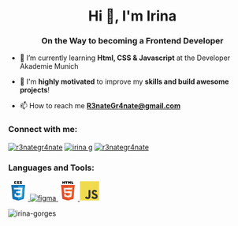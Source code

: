 ## <h1 align="center">Hi 👋, I'm Irina</h1>
<h3 align="center">On the Way to becoming a Frontend Developer</h3>



- 🌱 I’m currently learning **Html, CSS & Javascript** at the Developer Akademie Munich

- 🔭 I'm **highly motivated** to improve my **skills and build awesome projects**!

- 📫 How to reach me **R3nateGr4nate@gmail.com**

<h3 align="left">Connect with me:</h3>
<p align="left">
<a href="https://twitter.com/r3nategr4nate" target="blank"><img align="center" src="https://raw.githubusercontent.com/rahuldkjain/github-profile-readme-generator/master/src/images/icons/Social/twitter.svg" alt="r3nategr4nate" height="30" width="40" /></a>
<a href="https://linkedin.com/in/irina g" target="blank"><img align="center" src="https://raw.githubusercontent.com/rahuldkjain/github-profile-readme-generator/master/src/images/icons/Social/linked-in-alt.svg" alt="irina g" height="30" width="40" /></a>
<a href="https://instagram.com/r3nategr4nate" target="blank"><img align="center" src="https://raw.githubusercontent.com/rahuldkjain/github-profile-readme-generator/master/src/images/icons/Social/instagram.svg" alt="r3nategr4nate" height="30" width="40" /></a>
</p>

<h3 align="left">Languages and Tools:</h3>
<p align="left"> <a href="https://www.w3schools.com/css/" target="_blank" rel="noreferrer"> <img src="https://raw.githubusercontent.com/devicons/devicon/master/icons/css3/css3-original-wordmark.svg" alt="css3" width="40" height="40"/> </a> <a href="https://www.figma.com/" target="_blank" rel="noreferrer"> <img src="https://www.vectorlogo.zone/logos/figma/figma-icon.svg" alt="figma" width="40" height="40"/> </a> <a href="https://www.w3.org/html/" target="_blank" rel="noreferrer"> <img src="https://raw.githubusercontent.com/devicons/devicon/master/icons/html5/html5-original-wordmark.svg" alt="html5" width="40" height="40"/> </a> <a href="https://developer.mozilla.org/en-US/docs/Web/JavaScript" target="_blank" rel="noreferrer"> <img src="https://raw.githubusercontent.com/devicons/devicon/master/icons/javascript/javascript-original.svg" alt="javascript" width="40" height="40"/> </a> </p>




<p align="left"> <img src="https://komarev.com/ghpvc/?username=irina-gorges&label=Profile%20views&color=0e75b6&style=flat" alt="irina-gorges" /> </p>
